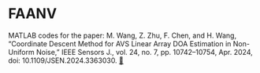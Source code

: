 # FAANV

MATLAB codes for the paper: M. Wang, Z. Zhu, F. Chen, and H. Wang, “Coordinate Descent Method for AVS Linear Array DOA Estimation in Non-Uniform Noise,” IEEE Sensors J., vol. 24, no. 7, pp. 10742–10754, Apr. 2024, doi: 10.1109/JSEN.2024.3363030. [🔗](https://doi.org/10.1109/JSEN.2024.3363030)

